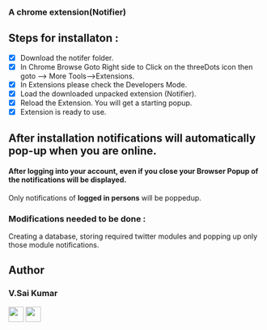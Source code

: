 

### A chrome extension(Notifier)


## Steps for installaton :
  - [x] Download the notifer folder.
  - [x] In Chrome Browse Goto Right side to Click  on the threeDots icon then goto --> More Tools-->Extensions.
  - [x] In Extensions please check the Developers Mode.
  - [x] Load the downloaded unpacked extension (Notifier).
  - [x] Reload the Extension. You will get a starting popup.
  - [x] Extension is ready to use.
## After installation notifications will automatically pop-up when you are online.
    
   #### After logging into your account, even if you close your Browser Popup of the notifications will be displayed.
   
   Only notifications of **logged in persons** will be poppedup.
   

### Modifications needed to be done :
   Creating a database, storing required twitter modules and  popping up only those module notifications.
   
## Author
### V.Sai Kumar

[<img src="https://image.flaticon.com/icons/svg/34/34238.svg" width="30" padding="10">](https://twitter.com/_vsk4)
[<img src="https://upload.wikimedia.org/wikipedia/commons/9/91/Octicons-mark-github.svg" width="30" padding="10">](https://github.com/vsk4)
